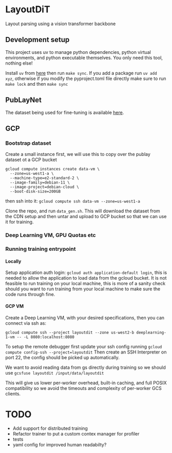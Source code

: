 # LayoutDiT
Layout parsing using a vision transformer backbone

## Development setup
This project uses uv to manage python dependencies, python virtual environments, and python executable themselves. 
You only need this tool, nothing else!

Install `uv` from [here](https://docs.astral.sh/uv/getting-started/installation/) then run `make sync`.
If you add a package run `uv add xyz`, otherwise if you modify the pyproject.toml file directly make sure to run 
`make lock` and then `make sync`

## PubLayNet
The dataset being used for fine-tuning is available [here](https://github.com/ibm-aur-nlp/PubLayNet?tab=readme-ov-file).

## GCP 
### Bootstrap dataset
Create a small instance first, we will use this to copy over the publay dataset ot a GCP bucket
```
gcloud compute instances create data-vm \
  --zone=us-west1-a \
  --machine-type=e2-standard-2 \
  --image-family=debian-11 \
  --image-project=debian-cloud \
  --boot-disk-size=200GB
```

then ssh into it: 
```gcloud compute ssh data-vm --zone=us-west1-a```

Clone the repo, and run `data_gen.sh`. This will download the dataset from the CDN setup and then untar and upload to 
GCP bucket so that we can use it for training.

### Deep Learning VM, GPU Quotas etc

### Running training entrypoint
#### Locally
Setup application auth login: `gcloud auth application-default login`, this is needed to allow the application to load 
data from the gcloud bucket. 
It is not feasible to run training on your local machine, this is more of a sanity check should you want to run training
from your local machine to make sure the code runs through fine. 

#### GCP VM
Create a Deep Learning VM, with your desired specifications, then you can connect via ssh as: 
```
gcloud compute ssh --project layoutdit --zone us-west2-b deeplearning-1-vm -- -L 8080:localhost:8080
```

To setup the remote debugger first update your ssh config running `gcloud compute config-ssh --project=layoutdit`
Then create an SSH Interpreter on port 22, the config should be picked up automatically. 

We want to avoid reading data from gs directly during training so we should use 
`gcsfuse layoutdit /input/data/layoutdit` 

This will give us lower per-worker overhead, built-in caching, and full POSIX compatibility so we avoid the timeouts
and complexity of per-worker GCS clients.


# TODO
- Add support for distributed training
- Refactor trainer to put a custom contex manager for profiler
- tests
- yaml config for improved human readabilty? 